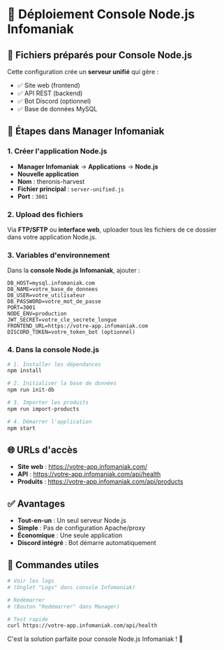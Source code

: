 # 🎯 Déploiement Console Node.js Infomaniak

## 📁 Fichiers préparés pour Console Node.js

Cette configuration crée un **serveur unifié** qui gère :
- ✅ Site web (frontend)  
- ✅ API REST (backend)
- ✅ Bot Discord (optionnel)
- ✅ Base de données MySQL

## 🚀 Étapes dans Manager Infomaniak

### 1. Créer l'application Node.js
- **Manager Infomaniak** → **Applications** → **Node.js**
- **Nouvelle application**
- **Nom** : theronis-harvest
- **Fichier principal** : `server-unified.js`
- **Port** : `3001`

### 2. Upload des fichiers
Via **FTP/SFTP** ou **interface web**, uploader tous les fichiers de ce dossier dans votre application Node.js.

### 3. Variables d'environnement
Dans la **console Node.js Infomaniak**, ajouter :

```
DB_HOST=mysql.infomaniak.com
DB_NAME=votre_base_de_donnees
DB_USER=votre_utilisateur
DB_PASSWORD=votre_mot_de_passe
PORT=3001
NODE_ENV=production
JWT_SECRET=votre_cle_secrete_longue
FRONTEND_URL=https://votre-app.infomaniak.com
DISCORD_TOKEN=votre_token_bot (optionnel)
```

### 4. Dans la console Node.js

```bash
# 1. Installer les dépendances
npm install

# 2. Initialiser la base de données
npm run init-db

# 3. Importer les produits
npm run import-products

# 4. Démarrer l'application
npm start
```

## 🌐 URLs d'accès

- **Site web** : https://votre-app.infomaniak.com/
- **API** : https://votre-app.infomaniak.com/api/health
- **Produits** : https://votre-app.infomaniak.com/api/products

## ✅ Avantages

- **Tout-en-un** : Un seul serveur Node.js
- **Simple** : Pas de configuration Apache/proxy
- **Économique** : Une seule application
- **Discord intégré** : Bot démarre automatiquement

## 🔧 Commandes utiles

```bash
# Voir les logs
# (Onglet "Logs" dans console Infomaniak)

# Redémarrer
# (Bouton "Redémarrer" dans Manager)

# Test rapide
curl https://votre-app.infomaniak.com/api/health
```

C'est la solution parfaite pour console Node.js Infomaniak ! 🎉
